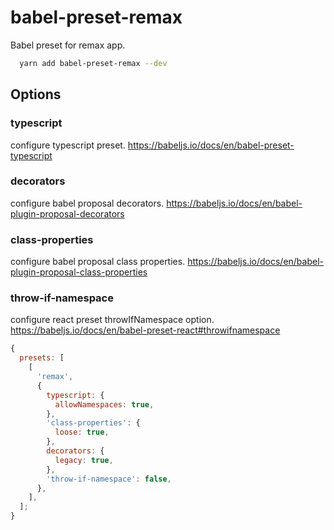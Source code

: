 # babel-preset-remax

Babel preset for remax app.

```bash
  yarn add babel-preset-remax --dev
```

## Options

### typescript

configure typescript preset. https://babeljs.io/docs/en/babel-preset-typescript

### decorators

configure babel proposal decorators. https://babeljs.io/docs/en/babel-plugin-proposal-decorators

### class-properties

configure babel proposal class properties. https://babeljs.io/docs/en/babel-plugin-proposal-class-properties

### throw-if-namespace

configure react preset throwIfNamespace option. https://babeljs.io/docs/en/babel-preset-react#throwifnamespace

```js
{
  presets: [
    [
      'remax',
      {
        typescript: {
          allowNamespaces: true,
        },
        'class-properties': {
          loose: true,
        },
        decorators: {
          legacy: true,
        },
        'throw-if-namespace': false,
      },
    ],
  ];
}
```

